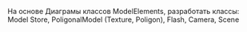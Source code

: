 На основе Диаграмы классов ModelElements, разработать классы: Model Store, PoligonalModel (Texture, Poligon), Flash, Camera, Scene
